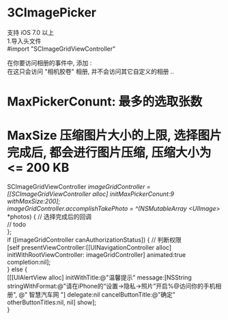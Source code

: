 # 3CImagePicker
支持 iOS 7.0 以上  
1.导入头文件  
#import "SCImageGridViewController"  

在你要访问相册的事件中, 添加  :   
  在这只会访问 "相机胶卷" 相册, 并不会访问其它自定义的相册  ..  
  # MaxPickerConunt:  最多的选取张数  
  # MaxSize 压缩图片大小的上限,  选择图片完成后, 都会进行图片压缩, 压缩大小为 <= 200 KB  
 SCImageGridViewController *imageGridController = [[SCImageGridViewController alloc] initMaxPickerConunt:9 withMaxSize:200];  
    imageGridController.accomplishTakePhoto = ^(NSMutableArray <UIImage*> *photos) {        // 选择完成后的回调  
        // todo  
    };  
    if ([imageGridController canAuthorizationStatus]) {         // 判断权限  
        [self presentViewController:[[UINavigationController alloc] initWithRootViewController: imageGridController] animated:true   completion:nil];  
    } else {  
        [[[UIAlertView alloc] initWithTitle:@"温馨提示" message:[NSString   stringWithFormat:@"请在iPhone的“设置->隐私->照片”开启%@访问你的手机相册", @" 智慧汽车网 "] delegate:nil cancelButtonTitle:@"确定"   otherButtonTitles:nil, nil] show];  
    }  

